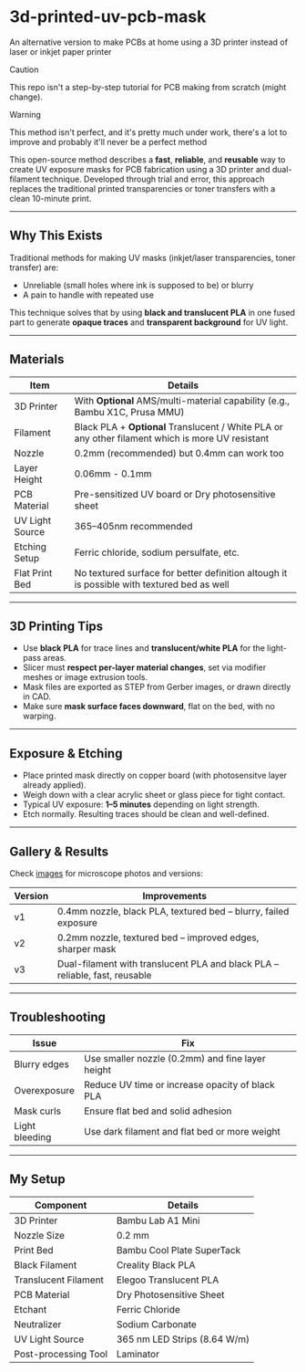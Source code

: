 # 3d-printed-uv-pcb-mask
An alternative version to make PCBs at home using a 3D printer instead of laser or inkjet paper printer

>[!CAUTION]
> This repo isn't a step-by-step tutorial for PCB making from scratch (might change).

> [!WARNING]
> This method isn't perfect, and it's pretty much under work, there's a lot to improve and probably it'll never be a perfect method

This open-source method describes a **fast**, **reliable**, and **reusable** way to create UV exposure masks for PCB fabrication using a 3D printer and dual-filament technique. Developed through trial and error, this approach replaces the traditional printed transparencies or toner transfers with a clean 10-minute print.

---

## Why This Exists

Traditional methods for making UV masks (inkjet/laser transparencies, toner transfer) are:
- Unreliable (small holes where ink is supposed to be) or blurry
- A pain to handle with repeated use

This technique solves that by using **black and translucent PLA** in one fused part to generate **opaque traces** and **transparent background** for UV light.

---

## Materials

| Item | Details |
|------|---------|
| 3D Printer | With **Optional** AMS/multi-material capability (e.g., Bambu X1C, Prusa MMU) |
| Filament | Black PLA + **Optional** Translucent / White PLA or any other filament which is more UV resistant|
| Nozzle | 0.2mm (recommended) but 0.4mm can work too|
| Layer Height | 0.06mm - 0.1mm|
| PCB Material | Pre-sensitized UV board or Dry photosensitive sheet |
| UV Light Source | 365–405nm recommended |
| Etching Setup | Ferric chloride, sodium persulfate, etc. |
| Flat Print Bed | No textured surface for better definition altough it is possible with textured bed as well |

---

## 3D Printing Tips

- Use **black PLA** for trace lines and **translucent/white PLA** for the light-pass areas.
- Slicer must **respect per-layer material changes**, set via modifier meshes or image extrusion tools.
- Mask files are exported as STEP from Gerber images, or drawn directly in CAD.
- Make sure **mask surface faces downward**, flat on the bed, with no warping.

---

## Exposure & Etching

- Place printed mask directly on copper board (with photosensitve layer already applied).
- Weigh down with a clear acrylic sheet or glass piece for tight contact.
- Typical UV exposure: **1–5 minutes** depending on light strength.
- Etch normally. Resulting traces should be clean and well-defined.

---

## Gallery & Results

Check [images](./images/README.md) for microscope photos and versions:

| Version | Improvements |
|---------|--------------|
| v1 | 0.4mm nozzle, black PLA, textured bed – blurry, failed exposure |
| v2 | 0.2mm nozzle, textured bed – improved edges, sharper mask |
| v3 | Dual-filament with translucent PLA and black PLA – reliable, fast, reusable |

---

## Troubleshooting

| Issue | Fix |
|-------|-----|
| Blurry edges | Use smaller nozzle (0.2mm) and fine layer height |
| Overexposure | Reduce UV time or increase opacity of black PLA |
| Mask curls | Ensure flat bed and solid adhesion |
| Light bleeding | Use dark filament and flat bed or more weight|

---


## My Setup

| Component           | Details                    |
|---------------------|----------------------------|
| 3D Printer          | Bambu Lab A1 Mini          |
| Nozzle Size         | 0.2 mm                     |
| Print Bed           | Bambu Cool Plate SuperTack |
| Black Filament      | Creality Black PLA         |
| Translucent Filament| Elegoo Translucent PLA     |
| PCB Material        | Dry Photosensitive Sheet   |
| Etchant             | Ferric Chloride            |
| Neutralizer         | Sodium Carbonate           |
| UV Light Source     | 365 nm LED Strips (8.64 W/m) |
| Post-processing Tool| Laminator                  |